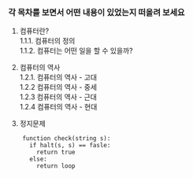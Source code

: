 ### 각 목차를 보면서 어떤 내용이 있었는지 떠올려 보세요

1.  컴퓨터란?  
    1.1.1. 컴퓨터의 정의  
    1.1.2. 컴퓨터는 어떤 일을 할 수 있을까?

2.  컴퓨터의 역사  
    1.2.1. 컴퓨터의 역사 - 고대  
    1.2.2 컴퓨터의 역사 - 중세  
    1.2.3 컴퓨터의 역사 - 근대  
    1.2.4 컴퓨터의 역사 - 현대

3.  정지문제

```
	function check(string s):
      if halt(s, s) == fasle:
        return true
      else:
        return loop
```

